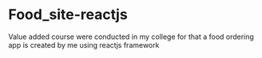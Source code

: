 # Food_site-reactjs
Value added course were conducted in my college for that a food ordering app is created by me using reactjs framework
